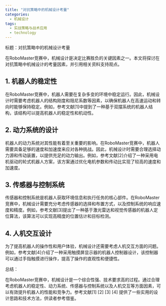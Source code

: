 ```yaml
---  
title: "对抗策略中的机械设计考量"  
categories:  
  - 机械设计  
tags: 
  - 实战策略与战术应用 
  - technology  
---  
```


标题：对抗策略中的机械设计考量

在RoboMaster竞赛中，机械设计是决定比赛胜负的关键因素之一。本文将探讨在对抗策略中机械设计的考量因素，并引用相关资料支持观点。

## 1. 机器人的稳定性

在RoboMaster竞赛中，机器人需要在复杂多变的环境中稳定运行。因此，机械设计时需要考虑机器人的结构刚度和阻尼系数等因素，以确保机器人在高速运动和转向时能够保持稳定。例如，参考文献[1]中提到了一种基于双摆系统的机器人结构，该结构可以提高机器人的稳定性和机动性。

## 2. 动力系统的设计

机器人的动力系统对其性能有着至关重要的影响。在RoboMaster竞赛中，机器人需要具备足够的速度和加速度来应对各种挑战。因此，机械设计时需要合理选择动力源和传动装置，以提供充足的动力输出。例如，参考文献[2]介绍了一种采用电机驱动的轮式机器人方案，该方案通过优化电机参数和传动比实现了较高的速度和加速度。

## 3. 传感器与控制系统

传感器和控制系统是机器人获取环境信息和执行任务的核心部件。在RoboMaster竞赛中，机械设计需要充分考虑传感器的选择和布置方式，以及控制系统的响应速度和精度。例如，参考文献[3]提出了一种基于激光雷达和视觉传感器的机器人定位算法，该算法可以实现高精度的位置估计和目标检测。

## 4. 人机交互设计

为了提高机器人的操作性和用户体验，机械设计还需要考虑人机交互方面的问题。例如，参考文献[4]介绍了一种采用触摸屏显示器的机器人控制器设计，该控制器可以通过手指触摸进行操作，提高了操作的直观性和便捷性。

总结：

在RoboMaster竞赛中，机械设计是一个综合性强、技术要求高的过程。通过合理考虑机器人的稳定性、动力系统、传感器与控制系统以及人机交互等方面因素，可以有效提升机器人的性能和竞争力。参考文献[1] [2] [3] [4] 提供了一些实用的设计思路和技术方法，供读者参考借鉴。 
